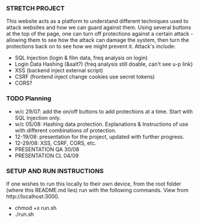 ### STRETCH PROJECT
This website acts as a platform to understand different techniques used to attack websites and how we can guard against them. Using several buttons at the top of the page, one can turn off protections against a certain attack - allowing them to see how the attack can damage the system, then turn the protections back on to see how we might prevent it. Attack's include:
- SQL Injection (login & film data, freq analysis on login)
- Login Data Hashing (&salt?) (freq analysis still doable, can't see u-p link)
- XSS (backend inject external script)
- CSRF (frontend inject change cookies use secret tokens)
- CORS?

### TODO Planning
- w/c 29/07: add the on/off buttons to add protections at a time. Start with SQL Injection only.
- w/c 05/08: Hashing data protection. Explanations & Instructions of use with different combinations of protection.
- 12-19/08: presentation for the project, updated with further progress.
- 12-29/08: XSS, CSRF, CORS, etc.
- PRESENTATION QA 30/08
- PRESENTATION CL 04/09

### SETUP AND RUN INSTRUCTIONS
If one wishes to run this locally to their own device, from the root folder (where this README.md lies) run with the following commands. View from http://localhost:3000.
- chmod +x run.sh
- ./run.sh
